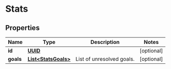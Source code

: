 # Stats

## Properties
Name | Type | Description | Notes
------------ | ------------- | ------------- | -------------
**id** | [**UUID**](UUID.md) |  |  [optional]
**goals** | [**List&lt;StatsGoals&gt;**](StatsGoals.md) | List of unresolved goals. |  [optional]
